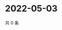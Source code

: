 # 2022-05-03

共 0 条

<!-- BEGIN WEIBO -->
<!-- 最后更新时间 Tue May 03 2022 03:18:40 GMT+0800 (China Standard Time) -->

<!-- END WEIBO -->
